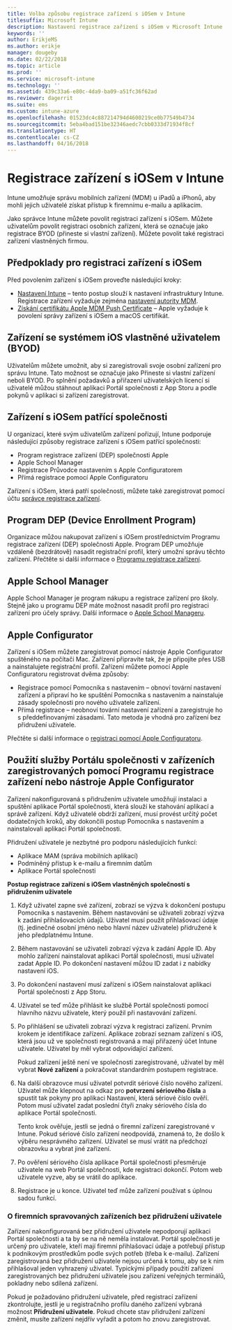 ```yaml
---
title: Volba způsobu registrace zařízení s iOSem v Intune
titlesuffix: Microsoft Intune
description: Nastavení registrace zařízení s iOSem v Microsoft Intune
keywords: ''
author: ErikjeMS
ms.author: erikje
manager: dougeby
ms.date: 02/22/2018
ms.topic: article
ms.prod: ''
ms.service: microsoft-intune
ms.technology: ''
ms.assetid: 439c33a6-e80c-4da9-ba09-a51fc36f62ad
ms.reviewer: dagerrit
ms.suite: ems
ms.custom: intune-azure
ms.openlocfilehash: 01523dc4c887214794d4600219ce0b77549b4734
ms.sourcegitcommit: 5eba4bad151be32346aedc7cbb0333d71934f8cf
ms.translationtype: HT
ms.contentlocale: cs-CZ
ms.lasthandoff: 04/16/2018
---
```

# <a name="enroll-ios-devices-in-intune"></a>Registrace zařízení s iOSem v Intune

Intune umožňuje správu mobilních zařízení (MDM) u iPadů a iPhonů, aby mohli jejich uživatelé získat přístup k firemnímu e-mailu a aplikacím.

Jako správce Intune můžete povolit registraci zařízení s iOSem. Můžete uživatelům povolit registraci osobních zařízení, která se označuje jako registrace BYOD (přineste si vlastní zařízení). Můžete povolit také registraci zařízení vlastněných firmou.

## <a name="prerequisites-for-ios-enrollment"></a>Předpoklady pro registraci zařízení s iOSem
Před povolením zařízení s iOSem proveďte následující kroky:
- [Nastavení Intune](setup-steps.md) – tento postup slouží k nastavení infrastruktury Intune. Registrace zařízení vyžaduje zejména [nastavení autority MDM](mdm-authority-set.md).
- [Získání certifikátu Apple MDM Push Certificate](apple-mdm-push-certificate-get.md) – Apple vyžaduje k povolení správy zařízení s iOSem a macOS certifikát.

## <a name="user-owned-ios-devices-byod"></a>Zařízení se systémem iOS vlastněné uživatelem (BYOD)

Uživatelům můžete umožnit, aby si zaregistrovali svoje osobní zařízení pro správu Intune. Tato možnost se označuje jako Přineste si vlastní zařízení neboli BYOD. Po splnění požadavků a přiřazení uživatelských licencí si uživatelé můžou stáhnout aplikaci Portál společnosti z App Storu a podle pokynů v aplikaci si zařízení zaregistrovat.

## <a name="company-owned-ios-devices"></a>Zařízení s iOSem patřící společnosti
U organizací, které svým uživatelům zařízení pořizují, Intune podporuje následující způsoby registrace zařízení s iOSem patřící společnosti:

- Program registrace zařízení (DEP) společnosti Apple
- Apple School Manager
- Registrace Průvodce nastavením s Apple Configuratorem
- Přímá registrace pomocí Apple Configuratoru

Zařízení s iOSem, která patří společnosti, můžete také zaregistrovat pomocí účtu [správce registrace zařízení](device-enrollment-manager-enroll.md).

## <a name="device-enrollment-program"></a>Program DEP (Device Enrollment Program)
Organizace můžou nakupovat zařízení s iOSem prostřednictvím Programu registrace zařízení (DEP) společnosti Apple. Program DEP umožňuje vzdáleně (bezdrátově) nasadit registrační profil, který umožní správu těchto zařízení. Přečtěte si další informace o [Programu registrace zařízení](device-enrollment-program-enroll-ios.md).

## <a name="apple-school-manager"></a>Apple School Manager
Apple School Manager je program nákupu a registrace zařízení pro školy. Stejně jako u programu DEP máte možnost nasadit profil pro registraci zařízení pro účely správy. Další informace o [Apple School Manageru](apple-school-manager-set-up-ios.md).

## <a name="apple-configurator"></a>Apple Configurator
Zařízení s iOSem můžete zaregistrovat pomocí nástroje Apple Configurator spuštěného na počítači Mac. Zařízení připravíte tak, že je připojíte přes USB a nainstalujete registrační profil. Zařízení můžete pomocí Apple Configuratoru registrovat dvěma způsoby:
- Registrace pomocí Pomocníka s nastavením – obnoví tovární nastavení zařízení a připraví ho ke spuštění Pomocníka s nastavením a nainstaluje zásady společnosti pro nového uživatele zařízení.
- Přímá registrace – neobnoví tovární nastavení zařízení a zaregistruje ho s předdefinovanými zásadami. Tato metoda je vhodná pro zařízení bez přidružení uživatele.

Přečtěte si další informace o [registraci pomocí Apple Configuratoru](apple-configurator-setup-assistant-enroll-ios.md).

## <a name="use-the-company-portal-on-dep-enrolled-or-apple-configurator-enrolled-devices"></a>Použití služby Portálu společnosti v zařízeních zaregistrovaných pomocí Programu registrace zařízení nebo nástroje Apple Configurator

Zařízení nakonfigurovaná s přidružením uživatele umožňují instalaci a spuštění aplikace Portál společnosti, která slouží ke stahování aplikací a správě zařízení. Když uživatelé obdrží zařízení, musí provést určitý počet dodatečných kroků, aby dokončili postup Pomocníka s nastavením a nainstalovali aplikaci Portál společnosti.

Přidružení uživatele je nezbytné pro podporu následujících funkcí:
  - Aplikace MAM (správa mobilních aplikací)
  - Podmíněný přístup k e-mailu a firemním datům
  - Aplikace Portál společnosti

**Postup registrace zařízení s iOSem vlastněných společností s přidružením uživatele**
1. Když uživatel zapne své zařízení, zobrazí se výzva k dokončení postupu Pomocníka s nastavením. Během nastavování se uživateli zobrazí výzva k zadání přihlašovacích údajů. Uživatel musí použít přihlašovací údaje (tj. jedinečné osobní jméno nebo hlavní název uživatele) přidružené k jeho předplatnému Intune.

2. Během nastavování se uživateli zobrazí výzva k zadání Apple ID. Aby mohlo zařízení nainstalovat aplikaci Portál společnosti, musí uživatel zadat Apple ID. Po dokončení nastavení můžou ID zadat i z nabídky nastavení iOS.

3. Po dokončení nastavení musí zařízení s iOSem nainstalovat aplikaci Portál společnosti z App Storu.

4. Uživatel se teď může přihlásit ke službě Portál společnosti pomocí hlavního názvu uživatele, který použil při nastavování zařízení.

5. Po přihlášení se uživateli zobrazí výzva k registraci zařízení. Prvním krokem je identifikace zařízení. Aplikace zobrazí seznam zařízení s iOS, která jsou už ve společnosti registrovaná a mají přiřazený účet Intune uživatele. Uživatel by měl vybrat odpovídající zařízení.

   Pokud zařízení ještě není ve společnosti zaregistrované, uživatel by měl vybrat **Nové zařízení** a pokračovat standardním postupem registrace.

6. Na další obrazovce musí uživatel potvrdit sériové číslo nového zařízení. Uživatel může klepnout na odkaz pro **potvrzení sériového čísla** a spustit tak pokyny pro aplikaci Nastavení, která sériové číslo ověří. Potom musí uživatel zadat poslední čtyři znaky sériového čísla do aplikace Portál společnosti.

   Tento krok ověřuje, jestli se jedná o firemní zařízení zaregistrované v Intune. Pokud sériové číslo zařízení neodpovídá, znamená to, že došlo k výběru nesprávného zařízení. Uživatel se musí vrátit na předchozí obrazovku a vybrat jiné zařízení.

7. Po ověření sériového čísla aplikace Portál společnosti přesměruje uživatele na web Portál společnosti, kde registraci dokončí. Potom web uživatele vyzve, aby se vrátil do aplikace.

8. Registrace je u konce. Uživatel teď může zařízení používat s úplnou sadou funkcí.

### <a name="about-corporate-owned-managed-devices-with-no-user-affinity"></a>O firemních spravovaných zařízeních bez přidružení uživatele

Zařízení nakonfigurovaná bez přidružení uživatele nepodporují aplikaci Portál společnosti a ta by se na ně neměla instalovat. Portál společnosti je určený pro uživatele, kteří mají firemní přihlašovací údaje a potřebují přístup k podnikovým prostředkům podle svých potřeb (třeba k e-mailu). Zařízení zaregistrovaná bez přidružení uživatele nejsou určená k tomu, aby se k nim přihlašoval jeden vyhrazený uživatel. Typickými případy použití zařízení zaregistrovaných bez přidružení uživatele jsou zařízení veřejných terminálů, pokladny nebo sdílená zařízení.

Pokud je požadováno přidružení uživatele, před registrací zařízení zkontrolujte, jestli je u registračního profilu daného zařízení vybraná možnost **Přidružení uživatele**. Pokud chcete stav přidružení zařízení změnit, musíte zařízení nejdřív vyřadit a potom ho znovu zaregistrovat.

